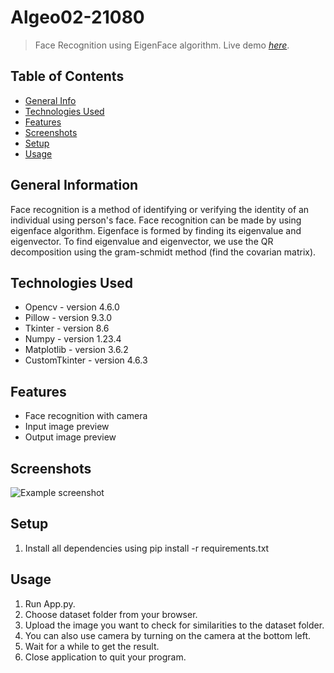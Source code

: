 # Algeo02-21080
> Face Recognition using EigenFace algorithm.
> Live demo [_here_](https://www.example.com). <!-- If you have the project hosted somewhere, include the link here. -->
## Table of Contents
* [General Info](#general-information)
* [Technologies Used](#technologies-used)
* [Features](#features)
* [Screenshots](#screenshots)
* [Setup](#setup)
* [Usage](#usage)

<!-- * [License](#license) -->


## General Information
Face recognition is a method of identifying or verifying the identity of an individual using person's face. Face recognition can be made by using eigenface algorithm. Eigenface is formed by finding its eigenvalue and eigenvector. To find eigenvalue and eigenvector, we use the QR decomposition using the gram-schmidt method (find the covarian matrix).
<!-- You don't have to answer all the questions - just the ones relevant to your project. -->


## Technologies Used
- Opencv        - version 4.6.0
- Pillow        - version 9.3.0
- Tkinter       - version 8.6
- Numpy         - version 1.23.4
- Matplotlib    - version 3.6.2
- CustomTkinter - version 4.6.3


## Features
- Face recognition with camera
- Input image preview
- Output image preview



## Screenshots
![Example screenshot](./img/screenshot.png)
<!-- If you have screenshots you'd like to share, include them here. -->


## Setup
1. Install all dependencies using pip install -r requirements.txt


## Usage
1. Run App.py.
2. Choose dataset folder from your browser.
3. Upload the image you want to check for similarities to the dataset folder.
4. You can also use camera by turning on the camera at the bottom left.
5. Wait for a while to get the result.
4. Close application to quit your program.




<!-- Optional -->
<!-- ## License -->
<!-- This project is open source and available under the [... License](). -->

<!-- You don't have to include all sections - just the one's relevant to your project -->

